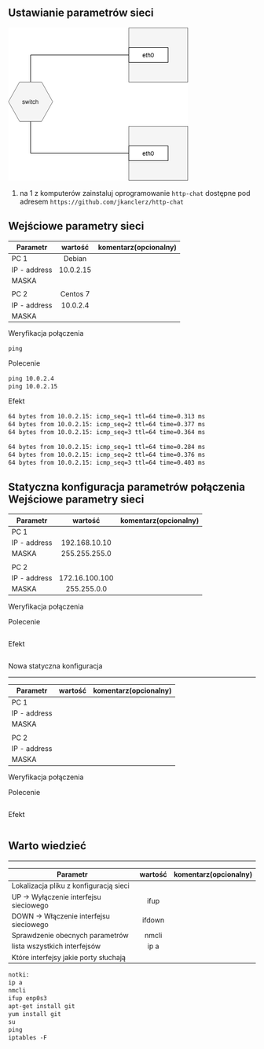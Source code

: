 Ustawianie parametrów sieci
---------------------------

![alt text][network]

[network]: ./network.png "Logo Title Text 2"

1. na 1 z komputerów zainstaluj oprogramowanie ``http-chat`` dostępne pod adresem ``https://github.com/jkanclerz/http-chat``

Wejściowe parametry sieci
-------------------------
| Parametr | wartość | komentarz(opcionalny) |
| ------------- |:-------------:| -----:|
|   PC 1 | Debian 
| IP - address  | 10.0.2.15| |
| MASKA  | | |
|   |  | |
| PC 2  | Centos 7| |
| IP - address  |10.0.2.4 | |
| MASKA  | | |

Weryfikacja połączenia
```
ping
```
Polecenie
```
ping 10.0.2.4
ping 10.0.2.15

```
Efekt
```
64 bytes from 10.0.2.15: icmp_seq=1 ttl=64 time=0.313 ms
64 bytes from 10.0.2.15: icmp_seq=2 ttl=64 time=0.377 ms
64 bytes from 10.0.2.15: icmp_seq=3 ttl=64 time=0.364 ms
```
```
64 bytes from 10.0.2.15: icmp_seq=1 ttl=64 time=0.284 ms
64 bytes from 10.0.2.15: icmp_seq=2 ttl=64 time=0.376 ms
64 bytes from 10.0.2.15: icmp_seq=3 ttl=64 time=0.403 ms
```


Statyczna konfiguracja parametrów połączenia
Wejściowe parametry sieci
-------------------------
| Parametr | wartość | komentarz(opcionalny) |
| ------------- |:-------------:| -----:|
|   PC 1 |  
| IP - address  | 192.168.10.10 | |
| MASKA  | 255.255.255.0 | |
|   |  | |
| PC 2  |  | |
| IP - address  | 172.16.100.100 | |
| MASKA  | 255.255.0.0 | |

Weryfikacja połączenia

Polecenie
```
```

Efekt
```
```

Nowa statyczna konfiguracja 

-------------------------
| Parametr | wartość | komentarz(opcionalny) |
| ------------- |:-------------:| -----:|
|   PC 1 |  
| IP - address  |  | |
| MASKA  |  | |
|   |  | |
| PC 2  |  | |
| IP - address  |  | |
| MASKA  |  | |

Weryfikacja połączenia

Polecenie
```
```

Efekt
```
```

Warto wiedzieć
--------------

-------------------------
| Parametr | wartość | komentarz(opcionalny) |
| ------------- |:-------------:| -----:|
| Lokalizacja pliku z konfiguracją sieci| | |
| UP -> Wyłączenie interfejsu sieciowego| ifup| |
| DOWN -> Włączenie interfejsu sieciowego| ifdown| |
| Sprawdzenie obecnych parametrów | nmcli| |
| lista wszystkich interfejsów | ip a | |
| Które interfejsy jakie porty słuchają | | |
```
notki:
ip a
nmcli
ifup enp0s3
apt-get install git
yum install git
su
ping
iptables -F
```
